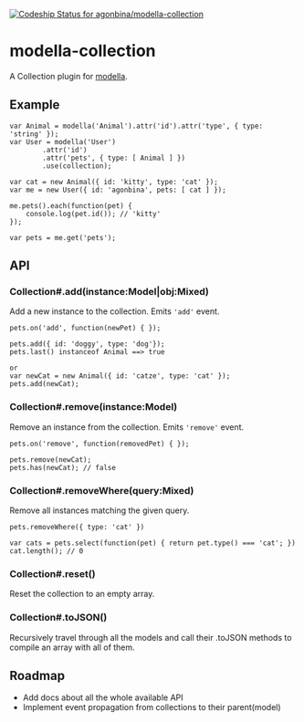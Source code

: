 [ ![Codeship Status for agonbina/modella-collection](https://www.codeship.io/projects/0688df10-180b-0132-fe58-066ba6aa23b2/status)](https://www.codeship.io/projects/34189)

# modella-collection
A Collection plugin for [modella](https://github.com/modella/modella).


## Example
```
var Animal = modella('Animal').attr('id').attr('type', { type: 'string' });
var User = modella('User')
        .attr('id')
        .attr('pets', { type: [ Animal ] })
        .use(collection);

var cat = new Animal({ id: 'kitty', type: 'cat' });
var me = new User({ id: 'agonbina', pets: [ cat ] });

me.pets().each(function(pet) {
    console.log(pet.id()); // 'kitty'
});

var pets = me.get('pets');
```
## API

### Collection#.add(instance:Model|obj:Mixed)
Add a new instance to the collection. Emits ```'add'``` event.
```
pets.on('add', function(newPet) { });

pets.add({ id: 'doggy', type: 'dog'});
pets.last() instanceof Animal ==> true

or
var newCat = new Animal({ id: 'catze', type: 'cat' });
pets.add(newCat);
```

### Collection#.remove(instance:Model)
Remove an instance from the collection. Emits ```'remove'``` event.
```
pets.on('remove', function(removedPet) { });

pets.remove(newCat);
pets.has(newCat); // false
```

### Collection#.removeWhere(query:Mixed)
Remove all instances matching the given query.
```
pets.removeWhere({ type: 'cat' })

var cats = pets.select(function(pet) { return pet.type() === 'cat'; })
cat.length(); // 0
```

### Collection#.reset()
Reset the collection to an empty array.

### Collection#.toJSON()
Recursively travel through all the models and call their .toJSON methods to compile an array with all of them.

## Roadmap
- Add docs about all the whole available API
- Implement event propagation from collections to their parent(model)

